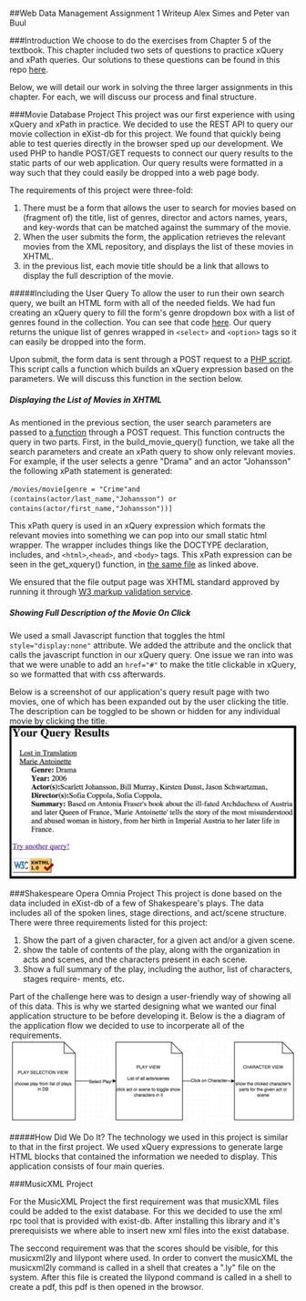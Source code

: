 ##Web Data Management Assignment 1 Writeup
Alex Simes  and Peter van Buul

###Introduction
We choose to do the exercises from Chapter 5 of the textbook. This chapter included two sets of questions to practice xQuery and xPath queries. Our solutions to these questions can be found in this repo [here](xpath_xquery_questions/queries.md).

Below, we will detail our work in solving the three larger assignments in this chapter. For each, we will discuss our process and final structure.


###Movie Database Project
This project was our first experience with using xQuery and xPath in practice. We decided to use the REST API to query our movie collection in eXist-db for this project. We found that quickly being able to test queries directly in the browser sped up our development. We used PHP to handle POST/GET requests to connect our query results to the static parts of our web application. Our query results were formatted in a way such that they could easily be dropped into a web page body.

The requirements of this project were three-fold:
  
1. There must be a form that allows the user to search for movies based on (fragment of) the title, list of genres, director and actors names, years, and key-words that can be matched against the summary of the movie.
2. When the user submits the form, the application retrieves the relevant movies from the XML repository, and displays the list of these movies in XHTML.
3. in the previous list, each movie title should be a link that allows to display the full description of the movie.

#####Including the User Query
To allow the user to run their own search query, we built an HTML form with all of the needed fields. We had fun creating an xQuery query to fill the form's genre dropdown box with a list of genres found in the collection. You can see that code [here](apps/movies/queries/get_genre_list.php). Our query returns the unique list of genres wrapped in `<select>` and `<option>` tags so it can easily be dropped into the form.

Upon submit, the form data is sent through a POST request to a [PHP script](apps/movies/list_movies.php). This script calls a function which builds an xQuery expression based on the parameters. We will discuss this function in the section below.

##### Displaying the List of Movies in XHTML
As mentioned in the previous section, the user search parameters are passed to [a function](apps/movies/queries/get_movie_list.php) through a POST request. This function contructs the query in two parts. First, in the build_movie_query() function, we take all the search parameters and create an xPath query to show only relevant movies. For example, if the user selects a genre "Drama" and an actor "Johansson" the following xPath statement is generated:

`/movies/movie[genre = "Crime"and (contains(actor/last_name,"Johansson") or contains(actor/first_name,"Johansson"))]`

This xPath query is used in an xQuery expression which formats the relevant movies into something we can pop into our small static html wrapper. The wrapper includes things like the DOCTYPE declaration, includes, and `<html>`,`<head>`, and `<body>` tags. This xPath expression can be seen in the get_xquery() function, in [the same file](apps/movies/queries/get_movie_list.php) as linked above.

We ensured that the file output page was XHTML standard approved by running it through [W3 markup validation service](https://validator.w3.org/).

##### Showing Full Description of the Movie On Click
We used a small Javascript function that toggles the html `style="display:none"` attribute. We added the attribute and the onclick that calls the javascript function in our xQuery query. One issue we ran into was that we were unable to add an `href="#"` to make the title clickable in xQuery, so we formatted that with css afterwards. 

Below is a screenshot of our application's query result page with two movies, one of which has been expanded out by the user clicking the title. The description can be toggled to be shown or hidden for any individual movie by clicking the title.
![movie list screenshot](resources/movie_list_screenshot.png)

###Shakespeare Opera Omnia Project 
This project is done based on the data included in eXist-db of a few of Shakespeare's plays. The data includes all of the spoken lines, stage directions, and act/scene structure. There were three requirements listed for this project:

1. Show the part of a given character, for a given act and/or a given scene.
2. show the table of contents of the play, along with the organization in acts and scenes, and the characters present in each scene.
3. Show a full summary of the play, including the author, list of characters, stages require- ments, etc.

Part of the challenge here was to design a user-friendly way of showing all of this data. This is why we started designing what we wanted our final application structure to be before developing it. Below is the a diagram of the application flow we decided to use to incorperate all of the requirements.
![app diagram](resources/app_diagram.png)


#####How Did We Do It?
The technology we used in this project is similar to that in the first project. We used xQuery expressions to generate large HTML blocks that contained the information we needed to display. This application consists of four main queries. 


###MusicXML Project

For the MusicXML Project the first requirement was that musicXML files could be added to the exist database. For this we decided to use the xml rpc tool that is provided with exist-db. After installing this library and it's prerequisists we where able to insert new xml files into the exist database.

The seccond requirement was that the scores should be visible, for this musicxml2ly and lilypont where used. In order to convert the musicXML the musicxml2ly command is called in a shell that creates a ".ly" file on the system. After this file is created the lilypond command is called in a shell to create a pdf, this pdf is then opened in the browsor.
